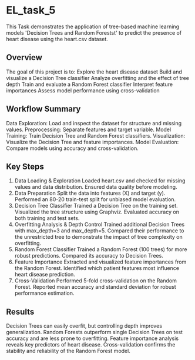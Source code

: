 # EL_task_5

This Task demonstrates the application of tree-based machine learning models 'Decision Trees and Random Forestst' to predict the presence of heart disease using the heart.csv dataset.
## Overview
The goal of this project is to:
Explore the heart disease dataset
Build and visualize a Decision Tree classifier
Analyze overfitting and the effect of tree depth
Train and evaluate a Random Forest classifier
Interpret feature importances
Assess model performance using cross-validation

## Workflow Summary
Data Exploration: Load and inspect the dataset for structure and missing values.
Preprocessing: Separate features and target variable.
Model Training: Train Decision Tree and Random Forest classifiers.
Visualization: Visualize the Decision Tree and feature importances.
Model Evaluation: Compare models using accuracy and cross-validation.

## Key Steps
1. Data Loading & Exploration
Loaded heart.csv and checked for missing values and data distribution.
Ensured data quality before modeling.
2. Data Preparation
Split the data into features (X) and target (y).
Performed an 80-20 train-test split for unbiased model evaluation.
3. Decision Tree Classifier
Trained a Decision Tree on the training set.
Visualized the tree structure using Graphviz.
Evaluated accuracy on both training and test sets.
4. Overfitting Analysis & Depth Control
Trained additional Decision Trees with max_depth=3 and max_depth=5.
Compared their performance to the unrestricted tree to demonstrate the impact of tree complexity on overfitting.
5. Random Forest Classifier
Trained a Random Forest (100 trees) for more robust predictions.
Compared its accuracy to Decision Trees.
6. Feature Importance
Extracted and visualized feature importances from the Random Forest.
Identified which patient features most influence heart disease prediction.
7. Cross-Validation
Performed 5-fold cross-validation on the Random Forest.
Reported mean accuracy and standard deviation for robust performance estimation.

## Results
Decision Trees can easily overfit, but controlling depth improves generalization.
Random Forests outperform single Decision Trees on test accuracy and are less prone to overfitting.
Feature importance analysis reveals key predictors of heart disease.
Cross-validation confirms the stability and reliability of the Random Forest model.
